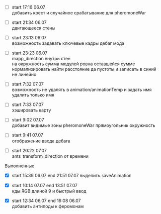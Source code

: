 - [ ] start 17:16 06.07  
добавить крест и случайное срабатывание для pheromoneWar 

- [ ] start 21:34 06.07  
двигающееся стены 

- [ ] start 23:13 06.07  
возможность задавать ключевые кадры дебаг мода

- [ ] start 23:23 06.07  
mapp_direction внутри стен  
на окружность сумма модулей ровна оставшейся сумме
нормализировать найти расстояние да пустоты и записать в синий не линейно

- [ ] start 7:32 07.07  
возможность не удалять в animation/animationTemp и задать имя удалить только имя

- [ ] start 7:33 07.07  
хэшировать карту

- [ ] start 9:02 07.07  
добавит видимые зоны pheromoneWar прямоугольник окружность

- [ ] start 9:41 07.07  
отображение ввода дебага 

- [ ] start 20:22 07.07  
ants_transform_direction от времени 

Выполненные

- [x] start 15:39 06.07  end 21:51 07.07
выделить saveAnimation

- [x] start 10:14 07.07  end 13:51 07.07  
кды RGB длиной 9 и быстрый ввод

- [x] start 12:34 06.07  end 16:08 06.07  
добавить антиподы к феромонам
